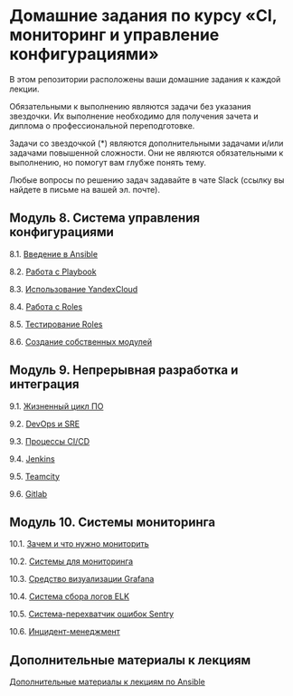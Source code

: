 # Домашние задания по курсу «CI, мониторинг и управление конфигурациями»

В этом репозитории расположены ваши домашние задания к каждой лекции.

Обязательными к выполнению являются задачи без указания звездочки. Их выполнение необходимо для получения зачета и диплома о профессиональной переподготовке.

Задачи со звездочкой (*) являются дополнительными задачами и/или задачами повышенной сложности. Они не являются обязательными к выполнению, но помогут вам глубже понять тему.

Любые вопросы по решению задач задавайте в чате Slack (ссылку вы найдете в письме на вашей эл. почте).

## Модуль 8. Система управления конфигурациями

8.1. [Введение в Ansible](./08-ansible-01-base)

8.2. [Работа с Playbook](./08-ansible-02-playbook)

8.3. [Использование YandexCloud](./08-ansible-03-yandex)

8.4. [Работа с Roles](./08-ansible-04-role)

8.5. [Тестирование Roles](./08-ansible-05-testing)

8.6. [Создание собственных модулей](./08-ansible-06-module)

## Модуль 9. Непрерывная разработка и интеграция

9.1. [Жизненный цикл ПО](./09-ci-01-intro/README.md)

9.2. [DevOps и SRE](./09-ci-02-devops/README.md)

9.3. [Процессы CI/CD](./09-ci-03-cicd/README.md)

9.4. [Jenkins](./09-ci-04-jenkins/README.md)

9.5. [Teamcity](./09-ci-05-teamcity/README.md)

9.6. [Gitlab](./09-ci-06-gitlab/README.md)

## Модуль 10. Системы мониторинга

10.1. [Зачем и что нужно мониторить](./10-monitoring-01-base/README.md)

10.2. [Системы для мониторинга](./10-monitoring-02-systems/README.md)

10.3. [Средство визуализации Grafana](./10-monitoring-03-grafana/README.md)

10.4. [Система сбора логов ELK](./10-monitoring-04-elk/README.md)

10.5. [Система-перехватчик ошибок Sentry](./10-monitoring-05-sentry/README.md)

10.6. [Инцидент-менеджмент](./10-monitoring-06-incident-management/README.md)


## Дополнительные материалы к лекциям
[Дополнительные материалы к лекциям по Ansible](./08-ansible-additional/README.md)
